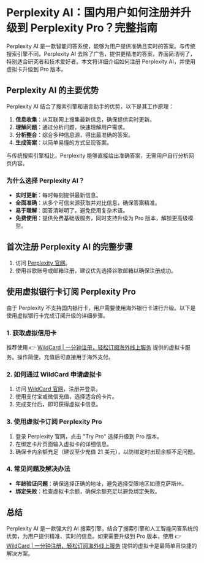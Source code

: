 # Perplexity AI：国内用户如何注册并升级到 Perplexity Pro？完整指南

Perplexity AI 是一款智能问答系统，能够为用户提供准确且实时的答案。与传统搜索引擎不同，Perplexity AI 去除了广告，提供更精准的答案，界面简洁明了，特别适合研究者和技术爱好者。本文将详细介绍如何注册 Perplexity AI，并使用虚拟卡升级到 Pro 版本。

## Perplexity AI 的主要优势

Perplexity AI 结合了搜索引擎和语言助手的优势，以下是其工作原理：

1. **信息收集**：从互联网上搜集最新信息，确保提供实时更新。
2. **理解问题**：通过分析问题，快速理解用户需求。
3. **分析整合**：综合多种信息源，得出最准确的答案。
4. **生成答案**：以简单易懂的方式呈现答案。

与传统搜索引擎相比，Perplexity 能够直接给出准确答案，无需用户自行分析网页内容。

### 为什么选择 Perplexity AI？

- **实时更新**：每时每刻提供最新信息。
- **全面准确**：从多个可信来源获取并对比信息，确保答案精准。
- **易于理解**：回答清晰明了，避免使用复杂术语。
- **免费使用**：提供免费基础版服务，同时支持升级为 Pro 版本，解锁更高级模型。

## 首次注册 Perplexity AI 的完整步骤

1. 访问 [Perplexity 官网](https://www.perplexity.ai/)。
2. 使用谷歌账号或邮箱注册，建议优先选择谷歌邮箱以确保注册成功。

## 使用虚拟银行卡订阅 Perplexity Pro

由于 Perplexity 不支持国内银行卡，用户需要使用海外银行卡进行升级。以下是使用虚拟银行卡完成订阅升级的详细步骤。

### 1. 获取虚拟信用卡

推荐使用 👉 [WildCard | 一分钟注册，轻松订阅海外线上服务](https://bbtdd.com/WildCard) 提供的虚拟卡服务。操作简便，充值后可直接用于海外支付。

### 2. 如何通过 WildCard 申请虚拟卡

1. 访问 [WildCard 官网](https://bbtdd.com/WildCard)，注册并登录。
2. 使用支付宝或微信充值，选择适合的卡片。
3. 完成支付后，即可获得虚拟卡信息。

### 3. 使用虚拟卡订阅 Perplexity Pro

1. 登录 Perplexity 官网，点击 "Try Pro" 选择升级到 Pro 版本。
2. 在绑定卡片页面输入虚拟卡的详细信息。
3. 确保卡内余额充足（建议至少充值 21 美元），以防绑定时出现余额不足问题。

### 4. 常见问题及解决办法

- **年龄验证问题**：确保选择正确的地址，避免选择受限地区如德克萨斯州。
- **绑定失败**：检查虚拟卡余额，确保余额充足以避免绑定失败。

## 总结

Perplexity AI 是一款强大的 AI 搜索引擎，结合了搜索引擎和人工智能问答系统的优势，为用户提供精准、实时的信息。如果需要升级到 Pro 版本，使用 👉 [WildCard | 一分钟注册，轻松订阅海外线上服务](https://bbtdd.com/WildCard) 提供的虚拟卡是最简单且快捷的解决方案。